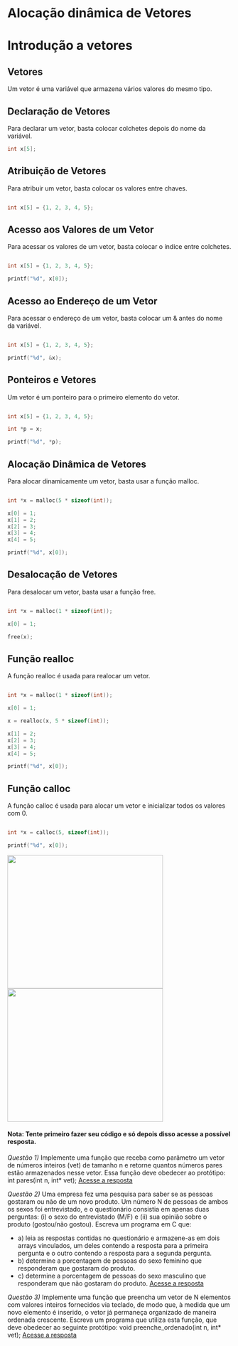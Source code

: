 # Alocação dinâmica de Vetores 

# Introdução a vetores 

## Vetores

Um vetor é uma variável que armazena vários valores do mesmo tipo.

## Declaração de Vetores

Para declarar um vetor, basta colocar colchetes depois do nome da variável.

```c
int x[5];
```

## Atribuição de Vetores

Para atribuir um vetor, basta colocar os valores entre chaves.

```c

int x[5] = {1, 2, 3, 4, 5};
```

## Acesso aos Valores de um Vetor

Para acessar os valores de um vetor, basta colocar o índice entre colchetes.

```c

int x[5] = {1, 2, 3, 4, 5};

printf("%d", x[0]);
```

## Acesso ao Endereço de um Vetor

Para acessar o endereço de um vetor, basta colocar um & antes do nome da variável.

```c

int x[5] = {1, 2, 3, 4, 5};

printf("%d", &x);
```

## Ponteiros e Vetores

Um vetor é um ponteiro para o primeiro elemento do vetor.

```c

int x[5] = {1, 2, 3, 4, 5};

int *p = x;

printf("%d", *p);
```

## Alocação Dinâmica de Vetores

Para alocar dinamicamente um vetor, basta usar a função malloc.

```c

int *x = malloc(5 * sizeof(int));

x[0] = 1;
x[1] = 2;
x[2] = 3;
x[3] = 4;
x[4] = 5;

printf("%d", x[0]);
```

## Desalocação de Vetores

Para desalocar um vetor, basta usar a função free.

```c

int *x = malloc(1 * sizeof(int));

x[0] = 1;

free(x);
```

## Função realloc 

A função realloc é usada para realocar um vetor.

```c

int *x = malloc(1 * sizeof(int));

x[0] = 1;

x = realloc(x, 5 * sizeof(int));

x[1] = 2;
x[2] = 3;
x[3] = 4;
x[4] = 5;

printf("%d", x[0]);
```

## Função calloc 

A função calloc é usada para alocar um vetor e inicializar todos os valores com 0.

```c

int *x = calloc(5, sizeof(int));

printf("%d", x[0]);
```

<div>
  <img src="https://github.com/roscibely/algorithms-and-data-structure/blob/main/root/vectors/vetores.png" width="350" height="300">
  <img src="https://github.com/roscibely/algorithms-and-data-structure/blob/main/root/vectors/vetor-alocacao-dinamica.png" width="350" height="300">
</div>

#### Nota: Tente primeiro fazer seu código e só depois disso acesse a possível resposta. 
*Questão 1)* Implemente uma função que receba como parâmetro um vetor de números inteiros (vet) de tamanho n e retorne quantos números pares estão
armazenados nesse vetor. Essa função deve obedecer ao protótipo: int pares(int n, int* vet); [Acesse a resposta](https://github.com/roscibely/algorithms-and-data-structure/blob/main/vectors/question-1.c)


*Questão 2)* Uma empresa fez uma pesquisa para saber se as pessoas gostaram ou não de um
novo produto. Um número N de pessoas de ambos os sexos foi entrevistado, e o questionário
consistia em apenas duas perguntas: (i) o sexo do entrevistado (M/F) e (ii) sua opinião sobre o
produto (gostou/não gostou). Escreva um programa em C que:

   * a) leia as respostas contidas no questionário e armazene-as em dois arrays vinculados, um deles contendo a resposta para a primeira pergunta e o outro contendo a resposta para a segunda pergunta.
  *  b) determine a porcentagem de pessoas do sexo feminino que responderam que gostaram do produto.
  *  c) determine a porcentagem de pessoas do sexo masculino que responderam que não gostaram do produto. 
   [Acesse a resposta](https://github.com/roscibely/algorithms-and-data-structure/blob/main/vectors/question-2.c)

*Questão 3)* Implemente uma função que preencha um vetor de N elementos com valores
inteiros fornecidos via teclado, de modo que, à medida que um novo elemento
é inserido, o vetor já permaneça organizado de maneira ordenada crescente.
Escreva um programa que utiliza esta função, que deve obedecer ao seguinte
protótipo: void preenche_ordenado(int n, int* vet); [Acesse a resposta](https://github.com/roscibely/algorithms-and-data-structure/blob/main/vectors/question-3.c)

